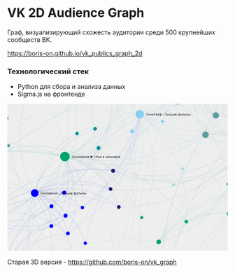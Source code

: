 # VK 2D Audience Graph

Граф, визуализирующий схожесть аудитории среди 500 крупнейших сообществ ВК.

https://boris-on.github.io/vk_publics_graph_2d

### Технологический стек
- Python для сбора и анализа данных
- Sigma.js на фронтенде

![](https://github.com/boris-on/vk_publics_graph_2d/blob/main/images/Screenshot_1.png)

Старая 3D версия - https://github.com/boris-on/vk_graph
